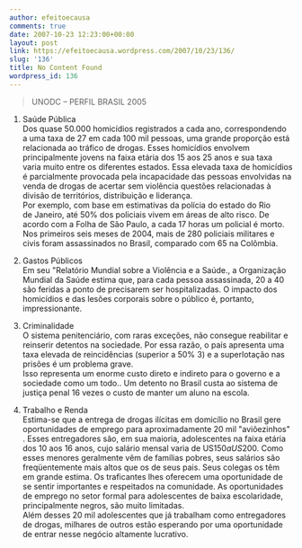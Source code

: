 ```yaml
---
author: efeitoecausa
comments: true
date: 2007-10-23 12:23:00+00:00
layout: post
link: https://efeitoecausa.wordpress.com/2007/10/23/136/
slug: '136'
title: No Content Found
wordpress_id: 136
---
```


>   UNODC – PERFIL BRASIL 2005  
  
1. Saúde Pública  
Dos quase 50.000 homicídios registrados a cada ano, correspondendo a uma taxa de 27 em cada 100 mil pessoas, uma grande proporção está relacionada ao tráfico de drogas. Esses homicídios envolvem principalmente jovens na faixa etária dos 15 aos 25 anos e sua taxa varia muito entre os diferentes estados. Essa elevada taxa de homicídios é parcialmente provocada pela incapacidade das pessoas envolvidas na venda de drogas de acertar sem violência questões relacionadas à divisão de territórios, distribuição e liderança.  
 Por exemplo, com base em estimativas da polícia do estado do Rio  
de Janeiro, até 50% dos policiais vivem em áreas de alto risco. De acordo com a Folha de São Paulo, a cada 17 horas um policial é morto. Nos primeiros seis meses de 2004, mais de 280 policiais militares e civis foram assassinados no Brasil, comparado com 65 na Colômbia.  
    
  2. Gastos Públicos  
Em seu "Relatório Mundial sobre a Violência e a Saúde., a Organização Mundial da Saúde estima que, para cada pessoa assassinada, 20 a 40 são feridas a ponto de precisarem ser hospitalizadas. O impacto dos homicídios e das lesões corporais sobre o público é, portanto, impressionante.  
   
   
  3. Criminalidade  
O sistema penitenciário, com raras exceções, não consegue reabilitar e reinserir detentos na sociedade. Por essa razão, o país apresenta uma taxa elevada de reincidências (superior a 50% 3) e a superlotação nas prisões é um problema grave.  
Isso representa um enorme custo direto e indireto para o governo e a sociedade como um todo.. Um detento no Brasil custa ao sistema de justiça penal 16 vezes o custo de manter um aluno na escola.  
   
   
  4. Trabalho e Renda  
Estima-se que a entrega de drogas ilícitas em domicílio no Brasil gere oportunidades de emprego para aproximadamente 20 mil "aviõezinhos" . Esses entregadores são, em sua maioria, adolescentes na faixa etária dos 10 aos 16 anos, cujo salário mensal varia de US$150 a US$200. Como esses menores geralmente vêm de famílias pobres, seus salários são freqüentemente mais altos que os de seus pais. Seus colegas os têm em grande estima. Os traficantes lhes oferecem uma oportunidade de se sentir importantes e respeitados na comunidade. As oportunidades de emprego no setor formal para adolescentes de baixa escolaridade, principalmente negros, são muito limitadas.  
Além desses 20 mil adolescentes que já trabalham como entregadores de drogas, milhares de outros estão esperando por uma oportunidade de entrar nesse negócio altamente lucrativo.

